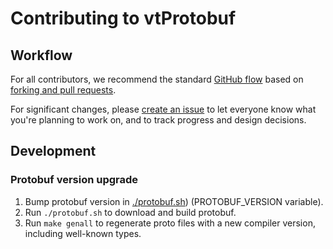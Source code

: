 # Contributing to vtProtobuf

## Workflow

For all contributors, we recommend the standard [GitHub flow](https://guides.github.com/introduction/flow/)
based on [forking and pull requests](https://guides.github.com/activities/forking/).

For significant changes, please [create an issue](https://github.com/tnako/vtprotobuf/issues)
to let everyone know what you're planning to work on, and to track progress and design decisions.

## Development

### Protobuf version upgrade

1. Bump protobuf version in [./protobuf.sh](./protobuf.sh)) (PROTOBUF_VERSION variable).
1. Run `./protobuf.sh` to download and build protobuf.
1. Run `make genall` to regenerate proto files with a new compiler version, including well-known types.
